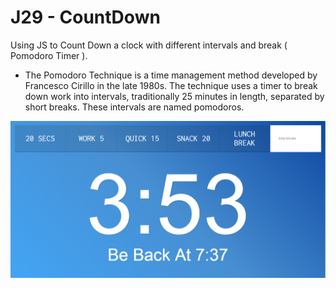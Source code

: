 # J29 - CountDown
  
Using JS to Count Down a clock with different intervals and break ( Pomodoro Timer ).
* The Pomodoro Technique is a time management method developed by Francesco Cirillo in the late 1980s. The technique uses a timer to break down work into intervals, traditionally 25 minutes in length, separated by short breaks. These intervals are named pomodoros.

![View](https://github.com/MAshrafM/JS_Vanilla_30/blob/master/29_CountDown/show.png)  
